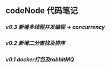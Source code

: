 ## codeNode 代码笔记

##### v0.3 新增多线程并发编程 -> concurrency

##### v0.2 新增二分查找及排序

##### v0.1 docker打包及rabbitMQ

